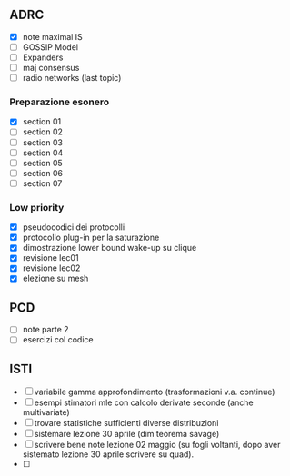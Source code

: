## ADRC
- [x] note maximal IS
- [ ] GOSSIP Model
- [ ] Expanders
- [ ] maj consensus
- [ ] radio networks (last topic)
### Preparazione esonero
- [x] section 01
- [ ] section 02
- [ ] section 03
- [ ] section 04
- [ ] section 05
- [ ] section 06
- [ ] section 07
### Low priority
- [x] pseudocodici dei protocolli
- [x] protocollo plug-in per la saturazione
- [x] dimostrazione lower bound wake-up su clique
- [x] revisione lec01
- [x] revisione lec02
- [x] elezione su mesh
## PCD
- [ ] note parte 2
- [ ] esercizi col codice

## ISTI
- [ ] variabile gamma approfondimento (trasformazioni v.a. continue)
- [ ] esempi stimatori mle con calcolo derivate seconde (anche multivariate)
- [ ] trovare statistiche sufficienti diverse distribuzioni
- [ ] sistemare lezione 30 aprile (dim teorema savage)
- [ ] scrivere bene note lezione 02 maggio (su fogli voltanti, dopo aver sistemato lezione 30 aprile scrivere su quad).
- [ ] 